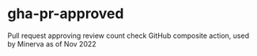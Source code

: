 # gha-pr-approved
Pull request approving review count check GitHub composite action, used by Minerva as of Nov 2022
